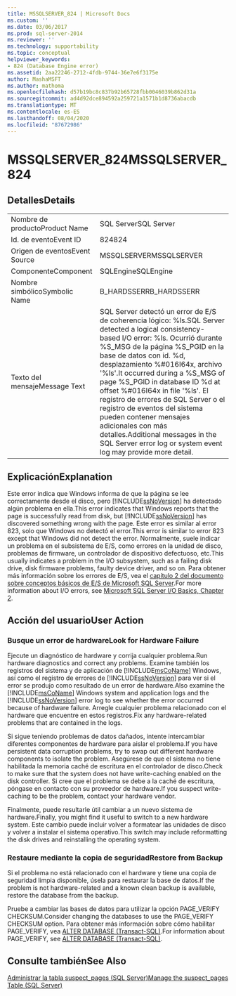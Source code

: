 ```yaml
---
title: MSSQLSERVER_824 | Microsoft Docs
ms.custom: ''
ms.date: 03/06/2017
ms.prod: sql-server-2014
ms.reviewer: ''
ms.technology: supportability
ms.topic: conceptual
helpviewer_keywords:
- 824 (Database Engine error)
ms.assetid: 2aa22246-2712-4fdb-9744-36e7e6f3175e
author: MashaMSFT
ms.author: mathoma
ms.openlocfilehash: d57b19bc8c837b92b65728fbb0046039b862d31a
ms.sourcegitcommit: ad4d92dce894592a259721a1571b1d8736abacdb
ms.translationtype: MT
ms.contentlocale: es-ES
ms.lasthandoff: 08/04/2020
ms.locfileid: "87672986"
---
```

# <a name="mssqlserver_824"></a><span data-ttu-id="7d589-102">MSSQLSERVER_824</span><span class="sxs-lookup"><span data-stu-id="7d589-102">MSSQLSERVER_824</span></span>
    
## <a name="details"></a><span data-ttu-id="7d589-103">Detalles</span><span class="sxs-lookup"><span data-stu-id="7d589-103">Details</span></span>  
  
|||  
|-|-|  
|<span data-ttu-id="7d589-104">Nombre de producto</span><span class="sxs-lookup"><span data-stu-id="7d589-104">Product Name</span></span>|<span data-ttu-id="7d589-105">SQL Server</span><span class="sxs-lookup"><span data-stu-id="7d589-105">SQL Server</span></span>|  
|<span data-ttu-id="7d589-106">Id. de evento</span><span class="sxs-lookup"><span data-stu-id="7d589-106">Event ID</span></span>|<span data-ttu-id="7d589-107">824</span><span class="sxs-lookup"><span data-stu-id="7d589-107">824</span></span>|  
|<span data-ttu-id="7d589-108">Origen de eventos</span><span class="sxs-lookup"><span data-stu-id="7d589-108">Event Source</span></span>|<span data-ttu-id="7d589-109">MSSQLSERVER</span><span class="sxs-lookup"><span data-stu-id="7d589-109">MSSQLSERVER</span></span>|  
|<span data-ttu-id="7d589-110">Componente</span><span class="sxs-lookup"><span data-stu-id="7d589-110">Component</span></span>|<span data-ttu-id="7d589-111">SQLEngine</span><span class="sxs-lookup"><span data-stu-id="7d589-111">SQLEngine</span></span>|  
|<span data-ttu-id="7d589-112">Nombre simbólico</span><span class="sxs-lookup"><span data-stu-id="7d589-112">Symbolic Name</span></span>|<span data-ttu-id="7d589-113">B_HARDSSERR</span><span class="sxs-lookup"><span data-stu-id="7d589-113">B_HARDSSERR</span></span>|  
|<span data-ttu-id="7d589-114">Texto del mensaje</span><span class="sxs-lookup"><span data-stu-id="7d589-114">Message Text</span></span>|<span data-ttu-id="7d589-115">SQL Server detectó un error de E/S de coherencia lógico: %ls.</span><span class="sxs-lookup"><span data-stu-id="7d589-115">SQL Server detected a logical consistency-based I/O error: %ls.</span></span> <span data-ttu-id="7d589-116">Ocurrió durante %S_MSG de la página %S_PGID en la base de datos con id. %d, desplazamiento %#016I64x, archivo '%ls'.</span><span class="sxs-lookup"><span data-stu-id="7d589-116">It occurred during a %S_MSG of page %S_PGID in database ID %d at offset %#016I64x in file '%ls'.</span></span>  <span data-ttu-id="7d589-117">El registro de errores de SQL Server o el registro de eventos del sistema pueden contener mensajes adicionales con más detalles.</span><span class="sxs-lookup"><span data-stu-id="7d589-117">Additional messages in the SQL Server error log or system event log may provide more detail.</span></span>|  
  
## <a name="explanation"></a><span data-ttu-id="7d589-118">Explicación</span><span class="sxs-lookup"><span data-stu-id="7d589-118">Explanation</span></span>  
 <span data-ttu-id="7d589-119">Este error indica que Windows informa de que la página se lee correctamente desde el disco, pero [!INCLUDE[ssNoVersion](../../includes/ssnoversion-md.md)] ha detectado algún problema en ella.</span><span class="sxs-lookup"><span data-stu-id="7d589-119">This error indicates that Windows reports that the page is successfully read from disk, but [!INCLUDE[ssNoVersion](../../includes/ssnoversion-md.md)] has discovered something wrong with the page.</span></span> <span data-ttu-id="7d589-120">Este error es similar al error 823, solo que Windows no detectó el error.</span><span class="sxs-lookup"><span data-stu-id="7d589-120">This error is similar to error 823 except that Windows did not detect the error.</span></span> <span data-ttu-id="7d589-121">Normalmente, suele indicar un problema en el subsistema de E/S, como errores en la unidad de disco, problemas de firmware, un controlador de dispositivo defectuoso, etc.</span><span class="sxs-lookup"><span data-stu-id="7d589-121">This usually indicates a problem in the I/O subsystem, such as a failing disk drive, disk firmware problems, faulty device driver, and so on.</span></span> <span data-ttu-id="7d589-122">Para obtener más información sobre los errores de E/S, vea el [capítulo 2 del documento sobre conceptos básicos de E/S de Microsoft SQL Server](/previous-versions/sql/sql-server-2005/administrator/cc917726(v=technet.10)).</span><span class="sxs-lookup"><span data-stu-id="7d589-122">For more information about I/O errors, see [Microsoft SQL Server I/O Basics, Chapter 2](/previous-versions/sql/sql-server-2005/administrator/cc917726(v=technet.10)).</span></span>  
  
## <a name="user-action"></a><span data-ttu-id="7d589-123">Acción del usuario</span><span class="sxs-lookup"><span data-stu-id="7d589-123">User Action</span></span>  
  
### <a name="look-for-hardware-failure"></a><span data-ttu-id="7d589-124">Busque un error de hardware</span><span class="sxs-lookup"><span data-stu-id="7d589-124">Look for Hardware Failure</span></span>  
 <span data-ttu-id="7d589-125">Ejecute un diagnóstico de hardware y corrija cualquier problema.</span><span class="sxs-lookup"><span data-stu-id="7d589-125">Run hardware diagnostics and correct any problems.</span></span> <span data-ttu-id="7d589-126">Examine también los registros del sistema y de aplicación de [!INCLUDE[msCoName](../../includes/msconame-md.md)] Windows, así como el registro de errores de [!INCLUDE[ssNoVersion](../../includes/ssnoversion-md.md)] para ver si el error se produjo como resultado de un error de hardware.</span><span class="sxs-lookup"><span data-stu-id="7d589-126">Also examine the [!INCLUDE[msCoName](../../includes/msconame-md.md)] Windows system and application logs and the [!INCLUDE[ssNoVersion](../../includes/ssnoversion-md.md)] error log to see whether the error occurred because of hardware failure.</span></span> <span data-ttu-id="7d589-127">Arregle cualquier problema relacionado con el hardware que encuentre en estos registros.</span><span class="sxs-lookup"><span data-stu-id="7d589-127">Fix any hardware-related problems that are contained in the logs.</span></span>  
  
 <span data-ttu-id="7d589-128">Si sigue teniendo problemas de datos dañados, intente intercambiar diferentes componentes de hardware para aislar el problema.</span><span class="sxs-lookup"><span data-stu-id="7d589-128">If you have persistent data corruption problems, try to swap out different hardware components to isolate the problem.</span></span> <span data-ttu-id="7d589-129">Asegúrese de que el sistema no tiene habilitada la memoria caché de escritura en el controlador de disco.</span><span class="sxs-lookup"><span data-stu-id="7d589-129">Check to make sure that the system does not have write-caching enabled on the disk controller.</span></span> <span data-ttu-id="7d589-130">Si cree que el problema se debe a la caché de escritura, póngase en contacto con su proveedor de hardware.</span><span class="sxs-lookup"><span data-stu-id="7d589-130">If you suspect write-caching to be the problem, contact your hardware vendor.</span></span>  
  
 <span data-ttu-id="7d589-131">Finalmente, puede resultarle útil cambiar a un nuevo sistema de hardware.</span><span class="sxs-lookup"><span data-stu-id="7d589-131">Finally, you might find it useful to switch to a new hardware system.</span></span> <span data-ttu-id="7d589-132">Este cambio puede incluir volver a formatear las unidades de disco y volver a instalar el sistema operativo.</span><span class="sxs-lookup"><span data-stu-id="7d589-132">This switch may include reformatting the disk drives and reinstalling the operating system.</span></span>  
  
### <a name="restore-from-backup"></a><span data-ttu-id="7d589-133">Restaure mediante la copia de seguridad</span><span class="sxs-lookup"><span data-stu-id="7d589-133">Restore from Backup</span></span>  
 <span data-ttu-id="7d589-134">Si el problema no está relacionado con el hardware y tiene una copia de seguridad limpia disponible, úsela para restaurar la base de datos.</span><span class="sxs-lookup"><span data-stu-id="7d589-134">If the problem is not hardware-related and a known clean backup is available, restore the database from the backup.</span></span>  
  
 <span data-ttu-id="7d589-135">Pruebe a cambiar las bases de datos para utilizar la opción PAGE_VERIFY CHECKSUM.</span><span class="sxs-lookup"><span data-stu-id="7d589-135">Consider changing the databases to use the PAGE_VERIFY CHECKSUM option.</span></span> <span data-ttu-id="7d589-136">Para obtener más información sobre cómo habilitar PAGE_VERIFY, vea [ALTER DATABASE &#40;Transact-SQL&#41;](/sql/t-sql/statements/alter-database-transact-sql).</span><span class="sxs-lookup"><span data-stu-id="7d589-136">For information about PAGE_VERIFY, see [ALTER DATABASE &#40;Transact-SQL&#41;](/sql/t-sql/statements/alter-database-transact-sql).</span></span>  
  
## <a name="see-also"></a><span data-ttu-id="7d589-137">Consulte también</span><span class="sxs-lookup"><span data-stu-id="7d589-137">See Also</span></span>  
 [<span data-ttu-id="7d589-138">Administrar la tabla suspect_pages &#40;SQL Server&#41;</span><span class="sxs-lookup"><span data-stu-id="7d589-138">Manage the suspect_pages Table &#40;SQL Server&#41;</span></span>](../backup-restore/manage-the-suspect-pages-table-sql-server.md)  
  
  

